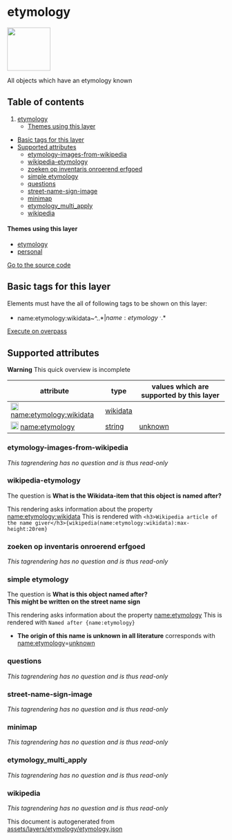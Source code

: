 

 etymology 
===========



<img src='https://mapcomplete.osm.be/pin:#05d7fcaa' height="100px"> 

All objects which have an etymology known




## Table of contents

1. [etymology](#etymology)
      * [Themes using this layer](#themes-using-this-layer)
  - [Basic tags for this layer](#basic-tags-for-this-layer)
  - [Supported attributes](#supported-attributes)
    + [etymology-images-from-wikipedia](#etymology-images-from-wikipedia)
    + [wikipedia-etymology](#wikipedia-etymology)
    + [zoeken op inventaris onroerend erfgoed](#zoeken-op-inventaris-onroerend-erfgoed)
    + [simple etymology](#simple-etymology)
    + [questions](#questions)
    + [street-name-sign-image](#street-name-sign-image)
    + [minimap](#minimap)
    + [etymology_multi_apply](#etymology_multi_apply)
    + [wikipedia](#wikipedia)










#### Themes using this layer 





  - [etymology](https://mapcomplete.osm.be/etymology)
  - [personal](https://mapcomplete.osm.be/personal)


[Go to the source code](../assets/layers/etymology/etymology.json)



 Basic tags for this layer 
---------------------------



Elements must have the all of following tags to be shown on this layer:



  - name:etymology:wikidata~^..*$|name:etymology~^..*$


[Execute on overpass](http://overpass-turbo.eu/?Q=%5Bout%3Ajson%5D%5Btimeout%3A90%5D%3B(%20%20%20%20nwr%5B%22name%3Aetymology%22%5D(%7B%7Bbbox%7D%7D)%3B%0A%20%20%20%20nwr%5B%22name%3Aetymology%3Awikidata%22%5D(%7B%7Bbbox%7D%7D)%3B%0A)%3Bout%20body%3B%3E%3Bout%20skel%20qt%3B)



 Supported attributes 
----------------------



**Warning** This quick overview is incomplete



attribute | type | values which are supported by this layer
----------- | ------ | ------------------------------------------
[<img src='https://mapcomplete.osm.be/assets/svg/statistics.svg' height='18px'>](https://taginfo.openstreetmap.org/keys/name:etymology:wikidata#values) [name:etymology:wikidata](https://wiki.openstreetmap.org/wiki/Key:name:etymology:wikidata) | [wikidata](../SpecialInputElements.md#wikidata) | 
[<img src='https://mapcomplete.osm.be/assets/svg/statistics.svg' height='18px'>](https://taginfo.openstreetmap.org/keys/name:etymology#values) [name:etymology](https://wiki.openstreetmap.org/wiki/Key:name:etymology) | [string](../SpecialInputElements.md#string) | [unknown](https://wiki.openstreetmap.org/wiki/Tag:name:etymology%3Dunknown)




### etymology-images-from-wikipedia 



_This tagrendering has no question and is thus read-only_





### wikipedia-etymology 



The question is **What is the Wikidata-item that this object is named after?**

This rendering asks information about the property  [name:etymology:wikidata](https://wiki.openstreetmap.org/wiki/Key:name:etymology:wikidata) 
This is rendered with `<h3>Wikipedia article of the name giver</h3>{wikipedia(name:etymology:wikidata):max-height:20rem}`



### zoeken op inventaris onroerend erfgoed 



_This tagrendering has no question and is thus read-only_





### simple etymology 



The question is **What is this object named after?<br/><span class='subtle'>This might be written on the street name sign</span>**

This rendering asks information about the property  [name:etymology](https://wiki.openstreetmap.org/wiki/Key:name:etymology) 
This is rendered with `Named after {name:etymology}`



  - **The origin of this name is unknown in all literature** corresponds with <a href='https://wiki.openstreetmap.org/wiki/Key:name:etymology' target='_blank'>name:etymology</a>=<a href='https://wiki.openstreetmap.org/wiki/Tag:name:etymology%3Dunknown' target='_blank'>unknown</a>




### questions 



_This tagrendering has no question and is thus read-only_





### street-name-sign-image 



_This tagrendering has no question and is thus read-only_





### minimap 



_This tagrendering has no question and is thus read-only_





### etymology_multi_apply 



_This tagrendering has no question and is thus read-only_





### wikipedia 



_This tagrendering has no question and is thus read-only_

 

This document is autogenerated from [assets/layers/etymology/etymology.json](https://github.com/pietervdvn/MapComplete/blob/develop/assets/layers/etymology/etymology.json)
